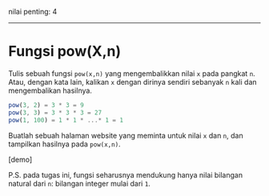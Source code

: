 nilai penting: 4

---

# Fungsi pow(X,n)

Tulis sebuah fungsi `pow(x,n)` yang mengembalikkan nilai `x` pada pangkat `n`. Atau, dengan kata lain, kalikan `x` dengan dirinya sendiri sebanyak `n` kali dan mengembalikan hasilnya.

```js
pow(3, 2) = 3 * 3 = 9
pow(3, 3) = 3 * 3 * 3 = 27
pow(1, 100) = 1 * 1 * ...* 1 = 1
```

Buatlah sebuah halaman website yang meminta untuk nilai `x` dan `n`, dan tampilkan hasilnya pada `pow(x,n)`.

[demo]

P.S. pada tugas ini, fungsi seharusnya mendukung hanya nilai bilangan natural dari `n`: bilangan integer mulai dari `1`.
